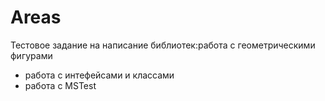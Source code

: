# Areas
Тестовое задание на написание библиотек:работа с геометрическими фигурами
+ работа с интефейсами и классами
+ работа с MSTest
